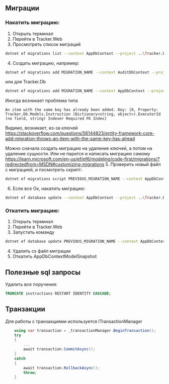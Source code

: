 ## Миграции

### Накатить миграцию:
1. Открыть терминал
2. Перейти в Tracker.Web
3. Просмотреть список миграций
```bash
dotnet ef migrations list --context AppDbContext --project ..\Tracker.Db
```
4. Создать миграцию, например:
```bash
dotnet ef migrations add MIGRATION_NAME --context AuditDbContext --project ..\Tracker.Audit --output-dir Db\Migrations
```
или для Tracker.Db
```bash
dotnet ef migrations add MIGRATION_NAME --context AppDbContext --project ..\Tracker.Db
```
Иногда возникает проблема типа
```
An item with the same key has already been added. Key: [0, Property: Tracker.Db.Models.Instruction (Dictionary<string, object>).ExecutorId (no field, string) Indexer Required FK Index]
```
Видимо, возникает, из-за ключей https://stackoverflow.com/questions/56144823/entity-framework-core-add-migration-throws-an-item-with-the-same-key-has-alread

Можно сначала создать миграцию на удаление ключей, а потом на удаление сущности.
Или не парится и написать миграцию самому https://learn.microsoft.com/en-us/ef/ef6/modeling/code-first/migrations/?redirectedfrom=MSDN#customizing-migrations
5. Проверить новый файл с миграцией, и посмотреть скрипт:
```bash
dotnet ef migrations script PREVIOUS_MIGRATION_NAME --context AppDbContext --project ..\Tracker.Db
```
6. Если все Ок, накатить миграцию:
```bash
dotnet ef database update --context AppDbContext --project ..\Tracker.Db
```
   

### Откатить миграцию:
1. Открыть терминал
2. Перейти в Tracker.Web
3. Запустить команду
```bash
dotnet ef database update PREVIOUS_MIGRATION_NAME --context AppDbContext --project ..\Tracker.Db
```
4. Удалить cs файл миграции
5. Откатить AppDbContextModelSnapshot


## Полезные sql запросы

Удалить все поручения:

```sql
TRUNCATE instructions RESTART IDENTITY CASCADE;
```


## Транзакции

Для работы с транзакциями используется ITransactionManager
```csharp
    using var transaction = _transactionManager.BeginTransaction();
    try
    {
        ...
        await transaction.CommitAsync();
    }
    catch
    {
        await transaction.RollbackAsync();
        throw;
    }
```